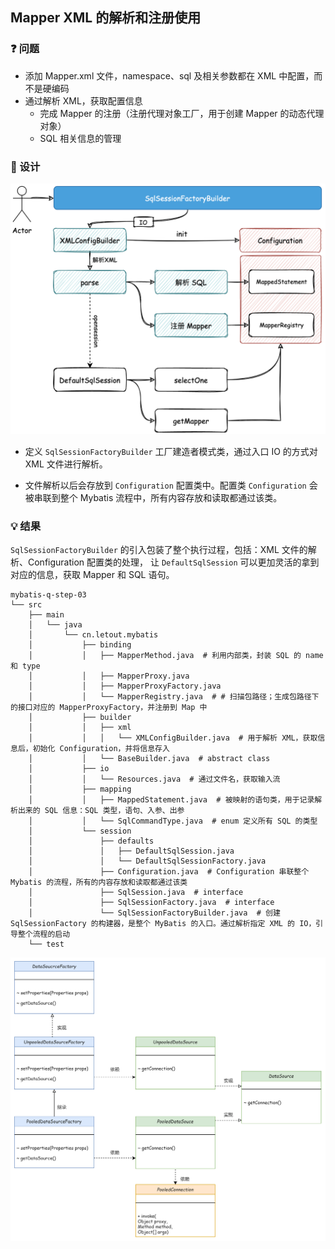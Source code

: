 ## Mapper XML 的解析和注册使用


### ❓ 问题

- 添加 Mapper.xml 文件，namespace、sql 及相关参数都在 XML 中配置，而不是硬编码
- 通过解析 XML，获取配置信息
  - 完成 Mapper 的注册（注册代理对象工厂，用于创建 Mapper 的动态代理对象）
  - SQL 相关信息的管理


### 🎨 设计

![](../imgs/03/1.png)

- 定义 `SqlSessionFactoryBuilder` 工厂建造者模式类，通过入口 IO 的方式对 XML 文件进行解析。

- 文件解析以后会存放到 `Configuration` 配置类中。配置类 `Configuration` 会被串联到整个 Mybatis 流程中，所有内容存放和读取都通过该类。

### 💡 结果

`SqlSessionFactoryBuilder` 的引入包装了整个执行过程，包括：XML 文件的解析、Configuration 配置类的处理， 让 `DefaultSqlSession` 可以更加灵活的拿到对应的信息，获取 Mapper 和 SQL 语句。


```
mybatis-q-step-03
└── src
    ├── main
    │   └── java
    │       └── cn.letout.mybatis
    │           ├── binding
    │           │   ├── MapperMethod.java  # 利用内部类，封装 SQL 的 name 和 type
    │           │   ├── MapperProxy.java
    │           │   ├── MapperProxyFactory.java
    │           │   └── MapperRegistry.java  # # 扫描包路径；生成包路径下的接口对应的 MapperProxyFactory，并注册到 Map 中
    │           ├── builder
    │           │   ├── xml
    │           │   │   └── XMLConfigBuilder.java  # 用于解析 XML，获取信息后，初始化 Configuration，并将信息存入
    │           │   └── BaseBuilder.java  # abstract class
    │           ├── io
    │           │   └── Resources.java  # 通过文件名，获取输入流
    │           ├── mapping
    │           │   ├── MappedStatement.java  # 被映射的语句类，用于记录解析出来的 SQL 信息：SQL 类型，语句、入参、出参
    │           │   └── SqlCommandType.java  # enum 定义所有 SQL 的类型
    │           └── session
    │               ├── defaults
    │               │   ├── DefaultSqlSession.java
    │               │   └── DefaultSqlSessionFactory.java
    │               ├── Configuration.java  # Configuration 串联整个 Mybatis 的流程，所有的内容存放和读取都通过该类
    │               ├── SqlSession.java  # interface
    │               ├── SqlSessionFactory.java  # interface
    │               └── SqlSessionFactoryBuilder.java  # 创建 SqlSessionFactory 的构建器，是整个 MyBatis 的入口。通过解析指定 XML 的 IO，引导整个流程的启动
    └── test
```

![](../imgs/05/class.png)
